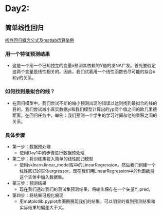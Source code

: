 # Day2:

## 简单线性回归

[线性回归概念公式及matlab运算举例](<https://github.com/doordiey/ng-MachineLearning/tree/master/week-2>)

### 用一个特征预测结果

- 这是一个用一个已知独立的变量x预测其依赖的Y值的发NA广发。首先要假定这两个变量是线性相关的。因此，我们试着用一个线性函数去尽可能的拟合x和y的关系。

### 如何找到最拟合的线？

- 在回归模型中，我们尝试不断的缩小预测出现的错误以达到找到最拟合的线的目的。我们尝试减小真实数据yi和我们模型计算出的yp两个值之间的欧几里德距离。在回归任务中，举例：我们预测一个学生的学习时间和他的乘积之间的关系。

### 具体步骤

- 第一步：数据预处理
  - 使用Day1中的步骤进行数据预处理
- 第二步：将训练集投入简单的线性回归模型
  - 使用sklearn.linear_model库中的LinearRegression。然后我们创建一个线性回归的实体ergressor。现在我们用LinearRegression中的fit函数将这个实体中加入数据集。
- 第三步：预测结果
  - 现在我们通过我们的测试集预测结果，将输出保存在一个矢量Y_pred。
- 第四步：将结果可视化展现
  - 用matplotlib.pyplot库画图展现我们的结果，可以明显的看到预测结果和实际结果的偏差大不大。

